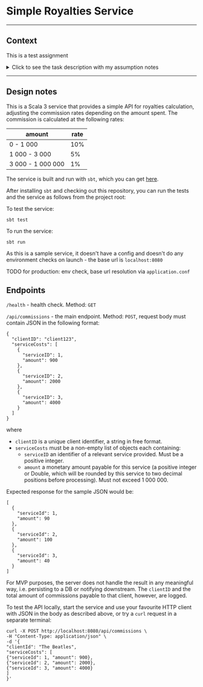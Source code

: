 # Simple Royalties Service

----------------

## Context

This is a test assignment
<details>
  <summary>Click to see the task description with my assumption notes</summary>

(My assumptions are in `code blocks`)

Imagine you work for a company that offers an intermediary service and you are part of the team responsible for
calculating commissions for clients.

- You will receive a request that contains a non empty list of services we provide
  `MVP Assumption: the request is an HTTP POST containing JSON with the agreed schema in the request body. TODO: use a better thing, like Kafka or something`
    - Each element in the list will contain
        - an identifier, a positive integer
        - total amount of money, that cannot be greater than 1,000,000
          `Assumption: treat input as a Double with two decimal places precision because it is currency, regard the comma separator as a human readability aid`
    - Each request is associated with a specific client
      `MVP Assumption: user login and management was already handled upstream, we are receiving a unique client ID in the request`
    - Our company will charge a percentage of the total amount of each element from the list
    - In order to calculate the rate associated with a specific element on the list we will use the amount.

For example:

Given this commission
| amount | rate |
|---------------------|------------|
| 0 - 1,000 | 10 % |
| 1,000 - 3,000 | 5% |
| 3,000 - 1,000,000 | 1% |

`Assumption: upper bound is inclusive, lower bound is not`

and this request:

- (1) 900
- (2) 2000
- (3) 4000

`Assumption: given that the identifier must be a positive integer, as defined by spec above, regard the surrounding brackets in the sample request as a human readability aid. Assume it's an integer in incoming JSON`

the commissions will be:

- (1) 90
- (2) 100
- (3) 40

`TODO Assumption: we need to persist it or notify someone or do something. Out of scope for this task, so just logging the client ID and total commissions amount in this MVP solution`
</details>

-----------

## Design notes

This is a Scala 3 service that provides a simple API for royalties calculation, adjusting the commission rates depending
on the amount spent. The commission is calculated at the following rates:

| amount            | rate |
|-------------------|------|
| 0 - 1 000         | 10%  |
| 1 000 - 3 000     | 5%   |
| 3 000 - 1 000 000 | 1%   |


The service is built and run with `sbt`, which you can get [here](https://www.scala-sbt.org/).

After installing `sbt` and checking out this repository, you can run the tests and the service as follows from the project root:

To test the service:

`sbt test`

To run the service: 

`sbt run`

As this is a sample service, it doesn't have a config and doesn't do any environment checks on launch - the base url is `localhost:8080`

TODO for production: env check, base url resolution via `application.conf`

## Endpoints

`/health` - health check. Method: `GET`

`/api/commissions` - the main endpoint. Method: `POST`, request body must contain JSON in the following format:

```
{
  "clientID": "client123",
  "serviceCosts": [
    {
      "serviceID": 1,
      "amount": 900
    },
    {
      "serviceID": 2,
      "amount": 2000
    },
    {
      "serviceID": 3,
      "amount": 4000
    }
  ]
}
```

where

  - `clientID`  is a unique client identifier, a string in free format.
  - `serviceCosts` must be a non-empty list of objects each containing:
    - `serviceID` an identifier of a relevant service provided. Must be a positive integer.
    - `amount` a monetary amount payable for this service (a positive integer or Double, which will be rounded by this service to two decimal positions before processing). Must not exceed 1 000 000.

Expected response for the sample JSON would be:

```
[
  {
    "serviceId": 1,
    "amount": 90
  },
  {
    "serviceId": 2,
    "amount": 100
  },
  {
    "serviceId": 3,
    "amount": 40
  }
]
```

For MVP purposes, the server does not handle the result in any meaningful way, i.e. persisting to a DB or notifying downstream. The `clientID` and the total amount of commissions payable to that client, however, are logged.

To test the API locally, start the service and use your favourite HTTP client with JSON in the body as described above, or try a `curl` request in a separate terminal:

```
curl -X POST http://localhost:8080/api/commissions \
-H "Content-Type: application/json" \
-d '{
"clientId": "The Beatles",
"serviceCosts": [
{"serviceId": 1, "amount": 900},
{"serviceId": 2, "amount": 2000},
{"serviceId": 3, "amount": 4000}
]
}'
```

